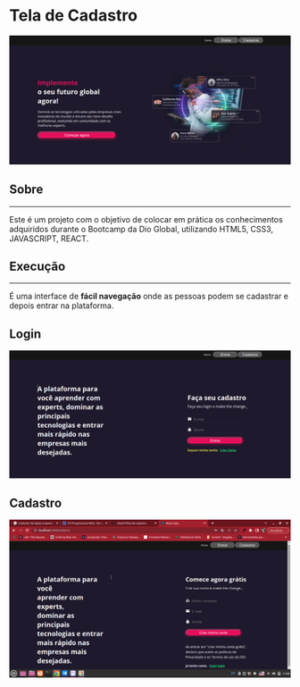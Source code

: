 
# Tela de Cadastro
![home](./src/assets/home.png)

## Sobre
____________________________________________________________________
Este é um projeto com o objetivo de colocar em prática os conhecimentos adquiridos durante o Bootcamp da Dio Global, utilizando HTML5, CSS3, JAVASCRIPT, REACT.

## Execução
____________________________________________________________________
É uma interface de **fácil navegação** onde as pessoas podem se cadastrar e depois entrar na plataforma.

## Login
![login](./src/assets/login.png)

## Cadastro
![login](./src/assets/cadastro.png)

